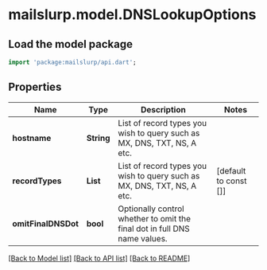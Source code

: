 # mailslurp.model.DNSLookupOptions

## Load the model package
```dart
import 'package:mailslurp/api.dart';
```

## Properties
Name | Type | Description | Notes
------------ | ------------- | ------------- | -------------
**hostname** | **String** | List of record types you wish to query such as MX, DNS, TXT, NS, A etc. | 
**recordTypes** | **List<String>** | List of record types you wish to query such as MX, DNS, TXT, NS, A etc. | [default to const []]
**omitFinalDNSDot** | **bool** | Optionally control whether to omit the final dot in full DNS name values. | 

[[Back to Model list]](../README#documentation-for-models) [[Back to API list]](../README#documentation-for-api-endpoints) [[Back to README]](../README)


